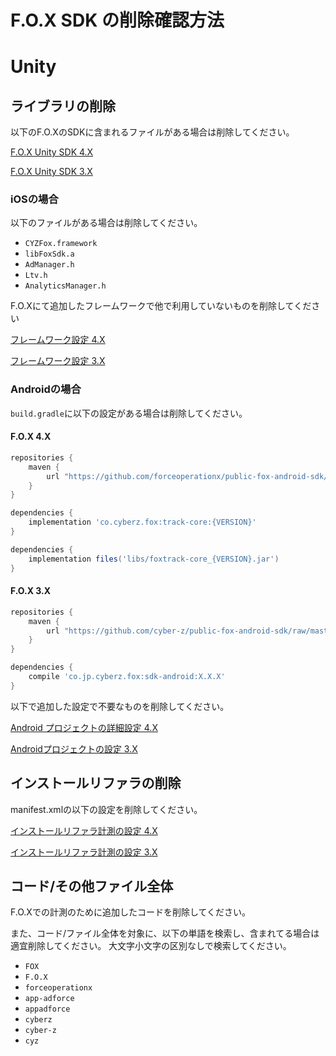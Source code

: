 # F.O.X SDK の削除確認方法
<div id="delete_unity"></div>

# Unity

## ライブラリの削除

以下のF.O.XのSDKに含まれるファイルがある場合は削除してください。

[F.O.X Unity SDK 4.X](https://github.com/forceoperationx/public-fox-unity-sdk/blob/4.x/lang/ja/doc/integration/README.md)

[F.O.X Unity SDK 3.X](https://github.com/forceoperationx/public-fox-unity-sdk/blob/3.x/lang/ja/doc/integration/README.md)

### iOSの場合

以下のファイルがある場合は削除してください。

- `CYZFox.framework`
- `libFoxSdk.a` 
- `AdManager.h`
- `Ltv.h`
- `AnalyticsManager.h`

F.O.Xにて追加したフレームワークで他で利用していないものを削除してください

[フレームワーク設定 4.X](https://github.com/forceoperationx/public-fox-unity-sdk/blob/4.x/lang/ja/doc/integration/ios/README.md)

[フレームワーク設定 3.X](https://github.com/forceoperationx/public-fox-unity-sdk/blob/3.x/lang/ja/doc/integration/ios/README.md)

### Androidの場合

`build.gradle`に以下の設定がある場合は削除してください。

#### F.O.X 4.X

```gradle
repositories {
    maven {
        url "https://github.com/forceoperationx/public-fox-android-sdk/raw/master/mavenRepo"
    }
}

dependencies {
    implementation 'co.cyberz.fox:track-core:{VERSION}'
}
```

```gradle
dependencies {
	implementation files('libs/foxtrack-core_{VERSION}.jar')
}
```

#### F.O.X 3.X

```gradle
repositories {
    maven {
        url "https://github.com/cyber-z/public-fox-android-sdk/raw/master/mavenRepo"
    }
}

dependencies {
    compile 'co.jp.cyberz.fox:sdk-android:X.X.X'
}
```

以下で追加した設定で不要なものを削除してください。

[Android プロジェクトの詳細設定 4.X](https://github.com/forceoperationx/public-fox-unity-sdk/blob/4.x/lang/ja/doc/integration/android/README.md)

[Androidプロジェクトの設定 3.X](https://github.com/forceoperationx/public-fox-unity-sdk/blob/3.x/lang/ja/doc/integration/android/README.md)


## インストールリファラの削除

manifest.xmlの以下の設定を削除してください。

[インストールリファラ計測の設定 4.X](https://github.com/forceoperationx/public-fox-unity-sdk/blob/4.x/lang/ja/doc/integration/android/README.md#fox-unity-sdk-415%E3%81%BE%E3%81%A7%E3%81%AE%E5%8F%A4%E3%81%84%E3%83%90%E3%83%BC%E3%82%B8%E3%83%A7%E3%83%B3%E3%81%AE%E5%A0%B4%E5%90%885)

[インストールリファラ計測の設定 3.X](https://github.com/forceoperationx/public-fox-unity-sdk/blob/3.x/lang/ja/doc/integration/android/README.md#%E3%82%A4%E3%83%B3%E3%82%B9%E3%83%88%E3%83%BC%E3%83%AB%E3%83%AA%E3%83%95%E3%82%A1%E3%83%A9%E8%A8%88%E6%B8%AC%E3%81%AE%E8%A8%AD%E5%AE%9A)

## コード/その他ファイル全体

F.O.Xでの計測のために追加したコードを削除してください。

また、コード/ファイル全体を対象に、以下の単語を検索し、含まれてる場合は適宜削除してください。
大文字小文字の区別なしで検索してください。

- `FOX`
- `F.O.X`
- `forceoperationx`
- `app-adforce`
- `appadforce`
- `cyberz`
- `cyber-z`
- `cyz`

